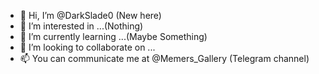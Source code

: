 - 👋 Hi, I’m @DarkSlade0 (New here)
- 👀 I’m interested in ...(Nothing)
- 🌱 I’m currently learning ...(Maybe Something)
- 💞️ I’m looking to collaborate on ...
- 📫 You can communicate me at @Memers_Gallery (Telegram channel) 

<!---
DarkSlade0/DarkSlade0 is a ✨ special ✨ repository because its `README.md` (this file) appears on your GitHub profile.
You can click the Preview link to take a look at your changes.
--->
